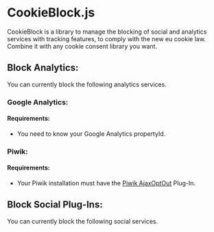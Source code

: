 # CookieBlock.js

CookieBlock is a library to manage the blocking of social and analytics services with tracking features, to comply with the new eu cookie law. Combine it with any cookie consent library you want.

## Block Analytics:

You can currently block the following analytics services.

### Google Analytics:

#### Requirements:

- You need to know your Google Analytics propertyId.

### Piwik:

#### Requirements:

- Your Piwik installation must have the [Piwik AjaxOptOut](https://plugins.piwik.org/AjaxOptOut) Plug-In.


## Block Social Plug-Ins:

You can currently block the following social services.